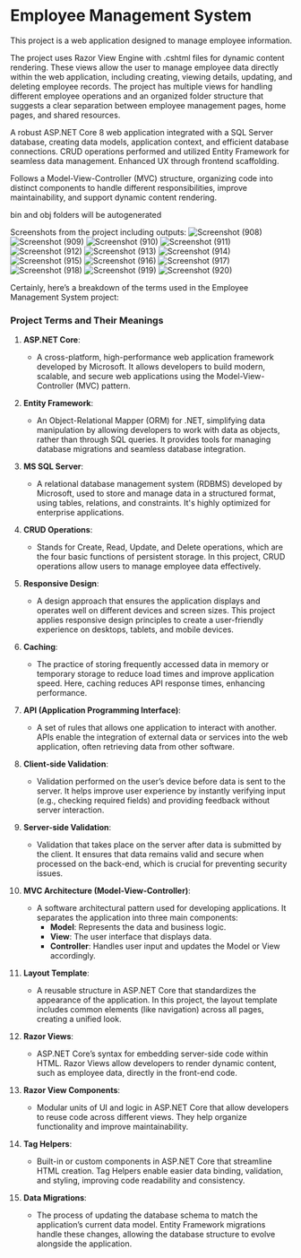 # Employee Management System
This project is a web application designed to manage employee information. 

The project uses Razor View Engine with .cshtml files for dynamic content rendering. These views allow the user to manage employee data directly within the web application, including creating, viewing details, updating, and deleting employee records.
The project has multiple views for handling different employee operations and an organized folder structure that suggests a clear separation between employee management pages, home pages, and shared resources.

A robust ASP.NET Core 8 web application integrated with a SQL Server database, creating data models, application context, and efficient database connections. 
CRUD operations performed and utilized Entity Framework for seamless data management. 
Enhanced UX through frontend scaffolding.

Follows a Model-View-Controller (MVC) structure, organizing code into distinct components to handle different responsibilities, improve maintainability, and support dynamic content rendering.

bin and obj folders will be autogenerated

Screenshots from the project including outputs:
![Screenshot (908)](https://github.com/user-attachments/assets/e6159c1d-1de4-4df3-85d8-02265e751e07)
![Screenshot (909)](https://github.com/user-attachments/assets/7a22c82e-14fc-4a0c-9959-7a64fa99ecfa)
![Screenshot (910)](https://github.com/user-attachments/assets/2891d4f1-05c5-456e-8f0d-1cd761eaff8a)
![Screenshot (911)](https://github.com/user-attachments/assets/be417e14-e66a-4672-af33-75e34365ba9c)
![Screenshot (912)](https://github.com/user-attachments/assets/c7047210-3b14-4e98-8c28-c9582df80f28)
![Screenshot (913)](https://github.com/user-attachments/assets/11b714e5-d4c3-49d2-9b70-30b5b0afc9db)
![Screenshot (914)](https://github.com/user-attachments/assets/3981763a-6d70-46ff-8085-dffff631b9b4)
![Screenshot (915)](https://github.com/user-attachments/assets/d6064658-74e1-4530-9296-9a5346938911)
![Screenshot (916)](https://github.com/user-attachments/assets/73c02bc0-551f-43d9-8eec-58f0c4724e14)
![Screenshot (917)](https://github.com/user-attachments/assets/66a36c8a-cec6-4e61-bb5c-528db6913acf)
![Screenshot (918)](https://github.com/user-attachments/assets/7de31419-7e45-4553-93f0-b6bc3526e85c)
![Screenshot (919)](https://github.com/user-attachments/assets/409aa5c9-bdb4-4124-8c3c-18d08d0e7c79)
![Screenshot (920)](https://github.com/user-attachments/assets/18144d4e-da2e-4770-a00a-cbb4ff4651bd)

Certainly, here’s a breakdown of the terms used in the Employee Management System project:

### Project Terms and Their Meanings

1. **ASP.NET Core**:
   - A cross-platform, high-performance web application framework developed by Microsoft. It allows developers to build modern, scalable, and secure web applications using the Model-View-Controller (MVC) pattern.

2. **Entity Framework**:
   - An Object-Relational Mapper (ORM) for .NET, simplifying data manipulation by allowing developers to work with data as objects, rather than through SQL queries. It provides tools for managing database migrations and seamless database integration.

3. **MS SQL Server**:
   - A relational database management system (RDBMS) developed by Microsoft, used to store and manage data in a structured format, using tables, relations, and constraints. It's highly optimized for enterprise applications.

4. **CRUD Operations**:
   - Stands for Create, Read, Update, and Delete operations, which are the four basic functions of persistent storage. In this project, CRUD operations allow users to manage employee data effectively.

5. **Responsive Design**:
   - A design approach that ensures the application displays and operates well on different devices and screen sizes. This project applies responsive design principles to create a user-friendly experience on desktops, tablets, and mobile devices.

6. **Caching**:
   - The practice of storing frequently accessed data in memory or temporary storage to reduce load times and improve application speed. Here, caching reduces API response times, enhancing performance.

7. **API (Application Programming Interface)**:
   - A set of rules that allows one application to interact with another. APIs enable the integration of external data or services into the web application, often retrieving data from other software.

8. **Client-side Validation**:
   - Validation performed on the user’s device before data is sent to the server. It helps improve user experience by instantly verifying input (e.g., checking required fields) and providing feedback without server interaction.

9. **Server-side Validation**:
   - Validation that takes place on the server after data is submitted by the client. It ensures that data remains valid and secure when processed on the back-end, which is crucial for preventing security issues.

10. **MVC Architecture (Model-View-Controller)**:
    - A software architectural pattern used for developing applications. It separates the application into three main components:
       - **Model**: Represents the data and business logic.
       - **View**: The user interface that displays data.
       - **Controller**: Handles user input and updates the Model or View accordingly.

11. **Layout Template**:
    - A reusable structure in ASP.NET Core that standardizes the appearance of the application. In this project, the layout template includes common elements (like navigation) across all pages, creating a unified look.

12. **Razor Views**:
    - ASP.NET Core’s syntax for embedding server-side code within HTML. Razor Views allow developers to render dynamic content, such as employee data, directly in the front-end code.

13. **Razor View Components**:
    - Modular units of UI and logic in ASP.NET Core that allow developers to reuse code across different views. They help organize functionality and improve maintainability.

14. **Tag Helpers**:
    - Built-in or custom components in ASP.NET Core that streamline HTML creation. Tag Helpers enable easier data binding, validation, and styling, improving code readability and consistency.

15. **Data Migrations**:
    - The process of updating the database schema to match the application’s current data model. Entity Framework migrations handle these changes, allowing the database structure to evolve alongside the application.






